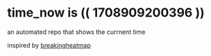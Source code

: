 # time_now is (( 1708909200396 ))

an automated repo that shows the currnent time

inspired by [breakingheatmap](https://github.com/breakingheatmap/breakingheatmap)